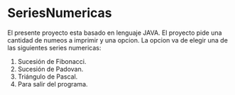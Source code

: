 # SeriesNumericas

El presente proyecto esta basado en lenguaje JAVA.
El proyecto pide una cantidad de numeos a imprimir y una opcion.
La opcion va de elegir una de las siguientes series numericas:
  1. Sucesión de Fibonacci.
  2. Sucesión de Padovan.
  3. Triángulo de Pascal.
  4. Para salir del programa.

